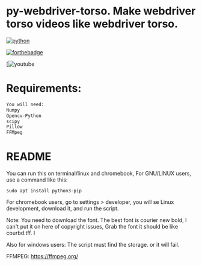 # py-webdriver-torso. Make webdriver torso videos like webdriver torso.
[![python](https://img.shields.io/badge/python-v3.8.3-green?style=for-the-badge)](https://www.python.org/downloads/release/python-383/)

[![forthebadge](https://forthebadge.com/images/badges/made-with-python.svg)](https://forthebadge.com)

[![youtube](https://img.shields.io/youtube/channel/subscribers/:channelId:UCsLiV4WJfkTEHH0b9PmRklw)

# Requirements:
```requirements.txt
You will need:
Numpy
Opencv-Python
scipy
Pillow
FFMpeg

```
# README
You can run this on terminal/linux and chromebook, For GNU/LINUX users, use a command like this:
```command
sudo apt install python3-pip

```

For chromebook users, go to settings > developer, you will se Linux development, download it, and run the script.

Note:
You need to download the font. The best font is courier new bold, I can't put it on here of copyright issues, Grab the font it should be like courbd.tff. I

Also for windows users:
The script must find the storage. or it will fail.

FFMPEG: https://ffmpeg.org/
